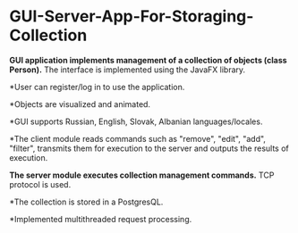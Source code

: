 # GUI-Server-App-For-Storaging-Collection
**GUI application implements management of a collection of objects (class Person).** The interface is implemented using the JavaFX library.

*User can register/log in to use the application.

*Objects are visualized and animated.

*GUI supports Russian, English, Slovak, Albanian languages/locales.

*The client module reads commands such as "remove", "edit", "add", "filter", transmits them for execution to the server and outputs the results of execution.


**The server module executes collection management commands.** TCP protocol is used.

*The collection is stored in a PostgresQL.

*Implemented multithreaded request processing.



